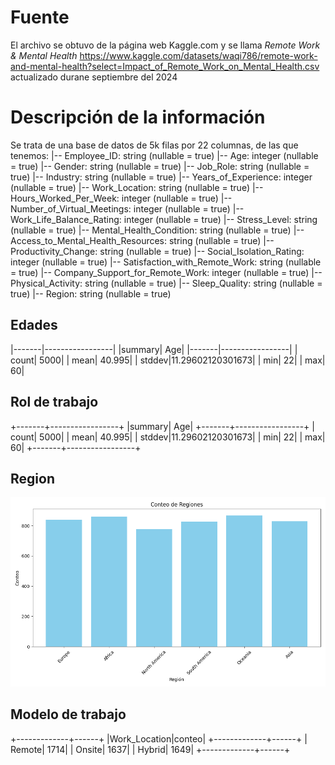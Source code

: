# Fuente

El archivo se obtuvo de la página web Kaggle.com y se llama _Remote Work & Mental Health_ https://www.kaggle.com/datasets/waqi786/remote-work-and-mental-health?select=Impact_of_Remote_Work_on_Mental_Health.csv actualizado durane septiembre del 2024

# Descripción de la información 

Se trata de una base de datos de 5k filas por 22 columnas, de las que tenemos:
 |-- Employee_ID: string (nullable = true)
 |-- Age: integer (nullable = true)
 |-- Gender: string (nullable = true)
 |-- Job_Role: string (nullable = true)
 |-- Industry: string (nullable = true)
 |-- Years_of_Experience: integer (nullable = true)
 |-- Work_Location: string (nullable = true)
 |-- Hours_Worked_Per_Week: integer (nullable = true)
 |-- Number_of_Virtual_Meetings: integer (nullable = true)
 |-- Work_Life_Balance_Rating: integer (nullable = true)
 |-- Stress_Level: string (nullable = true)
 |-- Mental_Health_Condition: string (nullable = true)
 |-- Access_to_Mental_Health_Resources: string (nullable = true)
 |-- Productivity_Change: string (nullable = true)
 |-- Social_Isolation_Rating: integer (nullable = true)
 |-- Satisfaction_with_Remote_Work: string (nullable = true)
 |-- Company_Support_for_Remote_Work: integer (nullable = true)
 |-- Physical_Activity: string (nullable = true)
 |-- Sleep_Quality: string (nullable = true)
 |-- Region: string (nullable = true) 

## Edades
|-------|-----------------|
|summary|              Age|
|-------|-----------------|
|  count|             5000|
|   mean|           40.995|
| stddev|11.29602120301673|
|    min|               22|
|    max|               60|

## Rol de trabajo

+-------+-----------------+
|summary|              Age|
+-------+-----------------+
|  count|             5000|
|   mean|           40.995|
| stddev|11.29602120301673|
|    min|               22|
|    max|               60|
+-------+-----------------+

## Region
![Gráfico de Regiones](grafico_regiones.png)


## Modelo de trabajo
+-------------+------+
|Work_Location|conteo|
+-------------+------+
|       Remote|  1714|
|       Onsite|  1637|
|       Hybrid|  1649|
+-------------+------+


